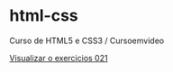# html-css

Curso de HTML5 e CSS3 / Cursoemvideo

<a href="https://fabio-arbr.github.io/html-css/tasks/ex021/">Visualizar o exercicios 021</a>
